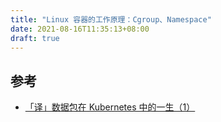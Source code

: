 ```yaml
---
title: "Linux 容器的工作原理：Cgroup、Namespace"
date: 2021-08-16T11:35:13+08:00
draft: true
---
```



## 参考

- [「译」数据包在 Kubernetes 中的一生（1）](https://blog.fleeto.us/post/life-of-a-packet-in-k8s-1/)
